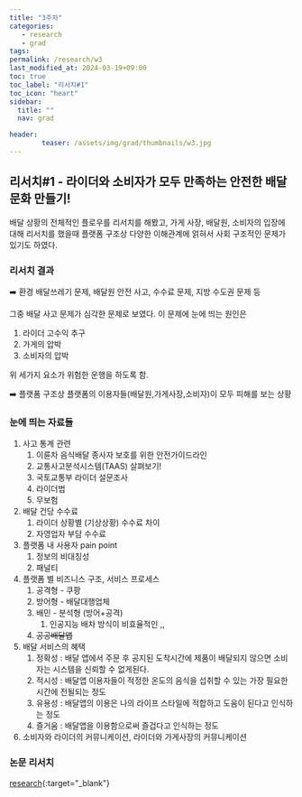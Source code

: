 ```yaml
---
title: "3주차"
categories: 
   - research
   - grad
tags: 
permalink: /research/w3
last_modified_at: 2024-03-19+09:00
toc: true
toc_label: "리서치#1"
toc_icon: "heart"
sidebar:
  title: ""
  nav: grad

header:
        teaser: /assets/img/grad/thumbnails/w3.jpg
---
```

## 리서치#1 - 라이더와 소비자가 모두 만족하는 안전한 배달문화 만들기!

배달 상황의 전체적인 플로우를 리서치를 해봤고, 가게 사장, 배달원, 소비자의 입장에 대해 리서치를 했을때 플랫폼 구조상 다양한 이해관계에 얽혀서 사회 구조적인 문제가 있기도 하였다.

### 리서치 결과
➡️ 환경 배달쓰레기 문제, 배달원 안전 사고, 수수료 문제, 지방 수도권 문제 등

그중 배달 사고 문제가 심각한 문제로 보였다. 이 문제에 눈에 띄는 원인은

1. 라이더 고수익 추구
2. 가게의 압박
3. 소비자의 압박

위 세가지 요소가 위험한 운행을 하도록 함. 

➡️ 플랫폼 구조상 플랫폼의 이용자들(배달원,가게사장,소비자)이 모두 피해를 보는 상황

### 눈에 띄는 자료들

1. 사고 통계 관련
    1. 이륜차 음식배달 종사자 보호를 위한 안전가이드라인
    2. 교통사고분석시스템(TAAS) 살펴보기!
    3. 국토교통부 라이더 설문조사
    4. 라이더법
    5. 무보험
2. 배달 건당 수수료
    1. 라이더 상황별 (기상상황) 수수료 차이
    2. 자영업자 부담 수수료
3. 플랫폼 내 사용자 pain point
    1. 정보의 비대칭성
    2. 패널티
4. 플랫폼 별 비즈니스 구조, 서비스 프로세스
    1. 공격형 - 쿠팡
    2. 방어형 - 배달대행업체
    3. 배민 - 분석형 (방어+공격)
        1. 인공지능 배차 방식이 비효율적인 ,,
    4. ~~공공배달앱~~
5. 배달 서비스의 혜택
    1. 정확성 : 배달 앱에서 주문 후 공지된 도착시간에 제품이 배달되지 않으면 소비자는 시스템을 신뢰할 수 없게된다.
    2. 적시성 : 배달앱 이용자들이 적정한 온도의 음식을 섭취할 수 있는 가장 필요한 시간에 전될되는 정도
    3. 유용성 : 배달앱의 이용은 나의 라이프 스타일에 적합하고 도움이 된다고 인식하는 정도
    4. 즐거움 : 배달앱을 이용함으로써 즐겁다고 인식하는 정도
6. 소비자와 라이더의 커뮤니케이션, 라이더와 가게사장의 커뮤니케이션

### 논문 리서치 
[research](https://frost-planet-6f9.notion.site/dc48c1fbab0549cd9c8df4d1c8aa3f66?v=efffaf8baa774084b342dd11827ec3d4&pvs=4){:target="_blank"}